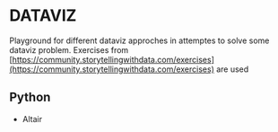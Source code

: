 # DATAVIZ
Playground for different dataviz approches in attemptes to solve some dataviz problem.
Exercises from [https://community.storytellingwithdata.com/exercises](https://community.storytellingwithdata.com/exercises) are used

## Python
* Altair 